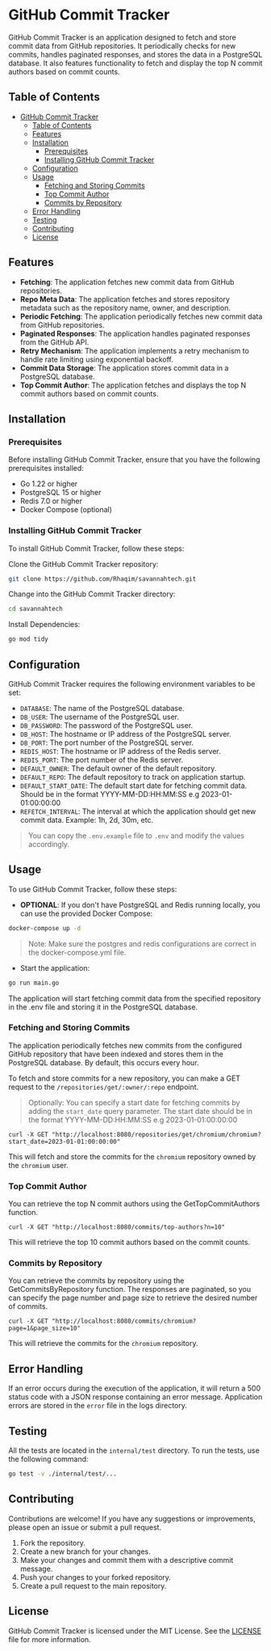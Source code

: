 # GitHub Commit Tracker

GitHub Commit Tracker is an application designed to fetch and store commit data from GitHub repositories. It periodically checks for new commits, handles paginated responses, and stores the data in a PostgreSQL database. It also features functionality to fetch and display the top N commit authors based on commit counts.

## Table of Contents

- [GitHub Commit Tracker](#github-commit-tracker)
  - [Table of Contents](#table-of-contents)
  - [Features](#features)
  - [Installation](#installation)
    - [Prerequisites](#prerequisites)
    - [Installing GitHub Commit Tracker](#installing-github-commit-tracker)
  - [Configuration](#configuration)
  - [Usage](#usage)
    - [Fetching and Storing Commits](#fetching-and-storing-commits)
    - [Top Commit Author](#top-commit-author)
    - [Commits by Repository](#commits-by-repository)
  - [Error Handling](#error-handling)
  - [Testing](#testing)
  - [Contributing](#contributing)
  - [License](#license)

## Features

- **Fetching**: The application fetches new commit data from GitHub repositories.
- **Repo Meta Data**: The application fetches and stores repository metadata such as the repository name, owner, and description.
- **Periodic Fetching**: The application periodically fetches new commit data from GitHub repositories.
- **Paginated Responses**: The application handles paginated responses from the GitHub API.
- **Retry Mechanism**: The application implements a retry mechanism to handle rate limiting using exponential backoff.
- **Commit Data Storage**: The application stores commit data in a PostgreSQL database.
- **Top Commit Author**: The application fetches and displays the top N commit authors based on commit counts.

## Installation

### Prerequisites

Before installing GitHub Commit Tracker, ensure that you have the following prerequisites installed:

- Go 1.22 or higher
- PostgreSQL 15 or higher
- Redis 7.0 or higher
- Docker Compose (optional)

### Installing GitHub Commit Tracker

To install GitHub Commit Tracker, follow these steps:

Clone the GitHub Commit Tracker repository:

```bash
git clone https://github.com/Rhaqim/savannahtech.git
```

Change into the GitHub Commit Tracker directory:

```bash
cd savannahtech
```

Install Dependencies:

```bash
go mod tidy
```

## Configuration

GitHub Commit Tracker requires the following environment variables to be set:

- `DATABASE`: The name of the PostgreSQL database.
- `DB_USER`: The username of the PostgreSQL user.
- `DB_PASSWORD`: The password of the PostgreSQL user.
- `DB_HOST`: The hostname or IP address of the PostgreSQL server.
- `DB_PORT`: The port number of the PostgreSQL server.
- `REDIS_HOST`: The hostname or IP address of the Redis server.
- `REDIS_PORT`: The port number of the Redis server.
- `DEFAULT_OWNER`: The default owner of the default repository.
- `DEFAULT_REPO`: The default repository to track on application startup.
- `DEFAULT_START_DATE`: The default start date for fetching commit data. Should be in the format YYYY-MM-DD:HH:MM:SS e.g 2023-01-01:00:00:00
- `REFETCH_INTERVAL`: The interval at which the application should get new commit data. Example: 1h, 2d, 30m, etc.
  
> You can copy the `.env.example` file to `.env` and modify the values accordingly.

## Usage

To use GitHub Commit Tracker, follow these steps:

- **OPTIONAL**: If you don't have PostgreSQL and Redis running locally, you can use the provided Docker Compose:

```bash
docker-compose up -d
```

> Note: Make sure the postgres and redis configurations are correct in the docker-compose.yml file.

- Start the application:

```bash
go run main.go
```

The application will start fetching commit data from the specified repository in the .env file and storing it in the PostgreSQL database.

### Fetching and Storing Commits

The application periodically fetches new commits from the configured GitHub repository that have been indexed and stores them in the PostgreSQL database. By default, this occurs every hour.

To fetch and store commits for a new repository, you can make a GET request to the `/repositories/get/:owner/:repo` endpoint.

> Optionally: You can specify a start date for fetching commits by adding the `start_date` query parameter. The start date should be in the format YYYY-MM-DD:HH:MM:SS e.g 2023-01-01:00:00:00

```curl
curl -X GET "http://localhost:8080/repositories/get/chromium/chromium?start_date=2023-01-01:00:00:00"
```

This will fetch and store the commits for the `chromium` repository owned by the `chromium` user.

### Top Commit Author

You can retrieve the top N commit authors using the GetTopCommitAuthors function.

```curl
curl -X GET "http://localhost:8080/commits/top-authors?n=10"
```

This will retrieve the top 10 commit authors based on the commit counts.

### Commits by Repository

You can retrieve the commits by repository using the GetCommitsByRepository function. The responses are paginated, so you can specify the page number and page size to retrieve the desired number of commits.

```curl
curl -X GET "http://localhost:8080/commits/chromium?page=1&page_size=10"
```

This will retrieve the commits for the `chromium` repository.

## Error Handling

If an error occurs during the execution of the application, it will return a 500 status code with a JSON response containing an error message. Application errors are stored in the `error` file in the logs directory.

## Testing

All the tests are located in the `internal/test` directory. To run the tests, use the following command:

```bash
go test -v ./internal/test/...
```

## Contributing

Contributions are welcome! If you have any suggestions or improvements, please open an issue or submit a pull request.

1. Fork the repository.
2. Create a new branch for your changes.
3. Make your changes and commit them with a descriptive commit message.
4. Push your changes to your forked repository.
5. Create a pull request to the main repository.

## License

GitHub Commit Tracker is licensed under the MIT License. See the [LICENSE](LICENSE) file for more information.
